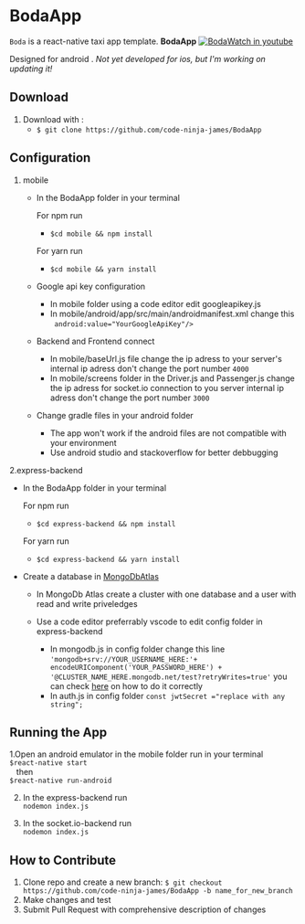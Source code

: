 # BodaApp

`Boda` is a react-native taxi app template.
**BodaApp**
   [![Boda](https://j.gifs.com/Gvl08r.gif)](https://www.youtube.com/watch?v=uB-jRfi4Hdk&t=82s)[Watch in youtube](https://www.youtube.com/watch?v=uB-jRfi4Hdk&t=82s)

Designed for android . *Not yet developed for ios, but I'm working on updating it!*


**Download**
---

1. Download with :
    + `$ git clone https://github.com/code-ninja-james/BodaApp `


**Configuration**
---

1. mobile

    + In the BodaApp folder in your terminal
    
         For npm run

        - `$cd mobile && npm install`

        For yarn run
        - `$cd mobile && yarn install`

    + Google api key configuration
        - In mobile folder using a code editor edit googleapikey.js
        - In mobile/android/app/src/main/androidmanifest.xml change this <br/>
        ` android:value="YourGoogleApiKey"/>`
    
    + Backend and Frontend connect
      - In mobile/baseUrl.js file change the ip adress to your server's internal ip adress don't change the port number `4000`
      - In mobile/screens folder in the Driver.js and Passenger.js change the ip adress for socket.io connection to you server internal ip adress don't change the port number `3000`
     + Change gradle files in your android folder 
        - The app won't work if the android files are not compatible with your environment
        - Use android studio and stackoverflow for better debbugging


2.express-backend

+ In the BodaApp folder in your terminal
    
     For npm run
     - `$cd express-backend && npm install`
     
     For yarn run

   - `$cd express-backend && yarn install`

    	
+ Create a database in [MongoDbAtlas](https://account.mongodb.com/account/login?n=%2Fv2%2F5f6dac9c302dd15285fbdb6c&nextHash=%23clusters)
  + In MongoDb Atlas create a cluster with one database and a user with read and write priveledges      
  + Use a code editor preferrably vscode to edit config folder in express-backend
    
    - In mongodb.js in config folder change this line `'mongodb+srv://YOUR_USERNAME_HERE:'+ encodeURIComponent('YOUR_PASSWORD_HERE') + '@CLUSTER_NAME_HERE.mongodb.net/test?retryWrites=true'` you can check [here](https://medium.com/@sergio13prez/connecting-to-mongodb-atlas-d1381f184369) on how to do it correctly
    - In  auth.js in config folder 
    `const jwtSecret ="replace with any string";`


**Running the App**
---

1.Open an android emulator in the mobile folder run in your terminal <br />
`$react-native start` <br />
&nbsp;&nbsp;&nbsp;then<br />
`$react-native run-android`

2. In the express-backend run <br/>
`nodemon index.js`

3. In the socket.io-backend run <br/>
`nodemon index.js`

**How to Contribute**
---

1. Clone repo and create a new branch: `$ git checkout https://github.com/code-ninja-james/BodaApp -b name_for_new_branch`
2. Make changes and test
3. Submit Pull Request with comprehensive description of changes

